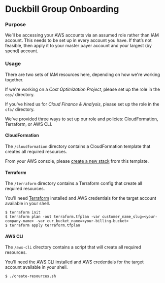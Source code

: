# Duckbill Group Onboarding

### Purpose
We’ll be accessing your AWS accounts via an assumed role rather than IAM account. This needs to be set up in every account you have. If that’s not feasible, then apply it to your master payer account and your largest (by spend) account.

### Usage

There are two sets of IAM resources here, depending on how we're working together.

If we're working on a *Cost Optimization Project*, please set up the role in the `cop/` directory.

If you've hired us for *Cloud Finance & Analysis*, please set up the role in the `cfa/` directory.

We've provided three ways to set up our role and policies: CloudFormation, Terraform, or AWS CLI.

#### CloudFormation

The `/cloudformation` directory contains a CloudFormation template that creates all required resources.

From your AWS console, please [create a new stack](https://docs.aws.amazon.com/AWSCloudFormation/latest/UserGuide/cfn-console-create-stack.html) from this template.

#### Terraform

The `/terraform` directory contains a Terraform config that create all required resources.

You'll need [Terraform](https://www.terraform.io/) installed and AWS credentials for the target account available in your shell.

```
$ terraform init
$ terraform plan -out terraform.tfplan -var customer_name_slug=<your-company-name> -var cur_bucket_name=<your-billing-bucket>
$ terraform apply terraform.tfplan
```

#### AWS CLI

The `/aws-cli` directory contains a script that will create all required resources.

You'll need the [AWS CLI](https://aws.amazon.com/cli/) installed and AWS credentials for the target account available in your shell.

```
$ ./create-resources.sh
```
